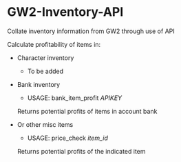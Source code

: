 # GW2-Inventory-API
Collate inventory information from GW2 through use of API

Calculate profitability of items in:
* Character inventory
  * To be added


* Bank inventory
  * USAGE: bank_item_profit *APIKEY*
  
  Returns potential profits of items in account bank


* Or other misc items
  * USAGE: price_check *item_id*
  
  Returns potential profits of the indicated item
